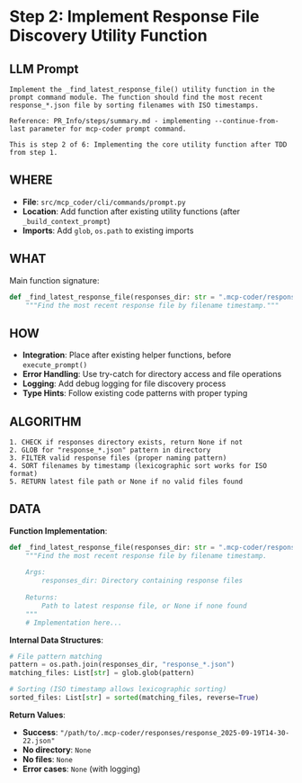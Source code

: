 # Step 2: Implement Response File Discovery Utility Function

## LLM Prompt
```
Implement the _find_latest_response_file() utility function in the prompt command module. The function should find the most recent response_*.json file by sorting filenames with ISO timestamps.

Reference: PR_Info/steps/summary.md - implementing --continue-from-last parameter for mcp-coder prompt command.

This is step 2 of 6: Implementing the core utility function after TDD from step 1.
```

## WHERE
- **File**: `src/mcp_coder/cli/commands/prompt.py`
- **Location**: Add function after existing utility functions (after `_build_context_prompt`)
- **Imports**: Add `glob`, `os.path` to existing imports

## WHAT
Main function signature:
```python
def _find_latest_response_file(responses_dir: str = ".mcp-coder/responses") -> Optional[str]:
    """Find the most recent response file by filename timestamp."""
```

## HOW
- **Integration**: Place after existing helper functions, before `execute_prompt()`
- **Error Handling**: Use try-catch for directory access and file operations
- **Logging**: Add debug logging for file discovery process
- **Type Hints**: Follow existing code patterns with proper typing

## ALGORITHM
```
1. CHECK if responses directory exists, return None if not
2. GLOB for "response_*.json" pattern in directory
3. FILTER valid response files (proper naming pattern)
4. SORT filenames by timestamp (lexicographic sort works for ISO format)
5. RETURN latest file path or None if no valid files found
```

## DATA
**Function Implementation**:
```python
def _find_latest_response_file(responses_dir: str = ".mcp-coder/responses") -> Optional[str]:
    """Find the most recent response file by filename timestamp.
    
    Args:
        responses_dir: Directory containing response files
        
    Returns:
        Path to latest response file, or None if none found
    """
    # Implementation here...
```

**Internal Data Structures**:
```python
# File pattern matching
pattern = os.path.join(responses_dir, "response_*.json")
matching_files: List[str] = glob.glob(pattern)

# Sorting (ISO timestamp allows lexicographic sorting)
sorted_files: List[str] = sorted(matching_files, reverse=True)
```

**Return Values**:
- **Success**: `"/path/to/.mcp-coder/responses/response_2025-09-19T14-30-22.json"`
- **No directory**: `None`
- **No files**: `None`
- **Error cases**: `None` (with logging)
